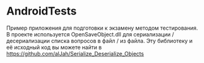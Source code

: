 # AndroidTests
 Пример приложения для подготовки к экзамену методом тестирования.
 В проекте используется OpenSaveObject.dll для сериализации / десериализации списка вопросов в файл / из файла.
Эту библиотеку и её исходный код вы можете найти в https://github.com/alJah/Serialize_Deserialize_Objects
